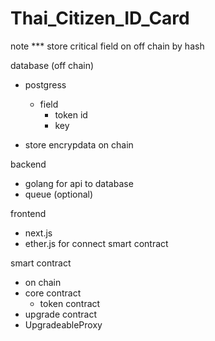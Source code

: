 # Thai_Citizen_ID_Card
note ***
store critical field on off chain by hash 

database (off chain)
- postgress 
	- field 
		-  token id
 		-  key

- store encrypdata on chain
  
backend 
-  golang for api to database
-  queue (optional)
	
frontend 
-  next.js 
-  ether.js for connect smart contract

smart contract 
- on chain
 - core contract
   - token contract
- upgrade contract
 -  UpgradeableProxy
	
